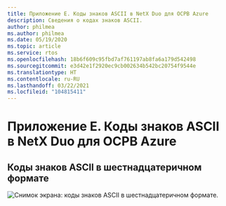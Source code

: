 ```yaml
---
title: Приложение E. Коды знаков ASCII в NetX Duo для ОСРВ Azure
description: Сведения о кодах знаков ASCII.
author: philmea
ms.author: philmea
ms.date: 05/19/2020
ms.topic: article
ms.service: rtos
ms.openlocfilehash: 18b6f609c95fbd7af761197ab8fa6a179d542498
ms.sourcegitcommit: e3d42e1f2920ec9cb002634b542bc20754f9544e
ms.translationtype: HT
ms.contentlocale: ru-RU
ms.lasthandoff: 03/22/2021
ms.locfileid: "104815411"
---
```

# <a name="appendix-e----azure-rtos-netx-duo-ascii-character-codes"></a>Приложение E. Коды знаков ASCII в NetX Duo для ОСРВ Azure 

## <a name="ascii-character-codes-in-hex"></a>Коды знаков ASCII в шестнадцатеричном формате

![Снимок экрана: коды знаков ASCII в шестнадцатеричном формате.](./media/user-guide/ascii-character-codes-hex.png)